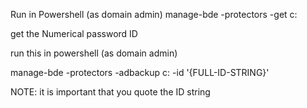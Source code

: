 <DRAFT>
  
  Run in Powershell (as domain admin)
    manage-bde -protectors -get c:
  
  
  get the Numerical password ID
  
  
  
  run this in powershell (as domain admin)
  
  manage-bde -protectors -adbackup c: -id '{FULL-ID-STRING}'
  
NOTE: it is important that you quote the ID string

